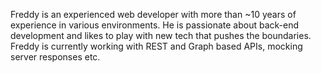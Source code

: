 Freddy is an experienced web developer with more than ~10 years of experience in various environments. He is passionate about back-end development and likes to play with new tech that pushes the boundaries. Freddy is currently working with REST and Graph based APIs, mocking server responses etc.
